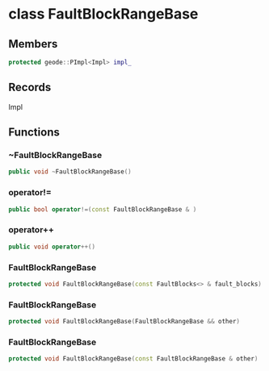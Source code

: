 # class FaultBlockRangeBase

## Members

```cpp
protected geode::PImpl<Impl> impl_

```

## Records

Impl

## Functions

### ~FaultBlockRangeBase

```cpp
public void ~FaultBlockRangeBase()
```

### operator!=

```cpp
public bool operator!=(const FaultBlockRangeBase & )
```

### operator++

```cpp
public void operator++()
```

### FaultBlockRangeBase

```cpp
protected void FaultBlockRangeBase(const FaultBlocks<> & fault_blocks)
```

### FaultBlockRangeBase

```cpp
protected void FaultBlockRangeBase(FaultBlockRangeBase && other)
```

### FaultBlockRangeBase

```cpp
protected void FaultBlockRangeBase(const FaultBlockRangeBase & other)
```
